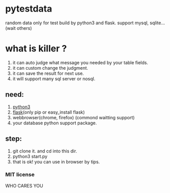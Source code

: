 # pytestdata
random data only for test build by python3 and flask.  support mysql, sqlite...(wait others)

# what is killer ?
1. it can auto judge what message you needed by your table fields.  
2. it can custom change the judgment.  
3. it can save the result for next use.  
4. it will support many sql server or nosql.

## need:
1. [python3](https://www.python.org/)  
2. [flask](http://flask.pocoo.org/)(only pip or easy_install flask)  
3. webbrowser(chrome, firefox) (commond waitting support)  
4. your database python support package.  

## step:
1. git clone it. and cd into this dir.  
2. python3 start.py  
3. that is ok! you can use in browser by tips.

### MIT license
WHO CARES YOU
